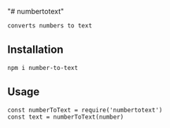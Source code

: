 "# numbertotext" 
    
    converts numbers to text

## Installation

    npm i number-to-text

## Usage

    const numberToText = require('numbertotext')
    const text = numberToText(number)
